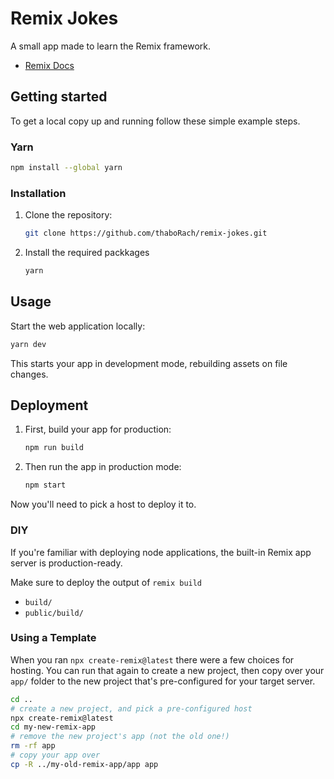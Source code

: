 # Remix Jokes

A small app made to learn the Remix framework.

- [Remix Docs](https://remix.run/docs)

## Getting started

To get a local copy up and running follow these simple example steps.

### Yarn

```sh
npm install --global yarn
```

### Installation

1. Clone the repository:

   ```sh
   git clone https://github.com/thaboRach/remix-jokes.git
   ```

2. Install the required packkages

   ```sh
   yarn
   ```

## Usage

Start the web application locally:

```sh
yarn dev
```

This starts your app in development mode, rebuilding assets on file changes.

## Deployment

1. First, build your app for production:

   ```sh
   npm run build
   ```

2. Then run the app in production mode:

   ```sh
   npm start
   ```

Now you'll need to pick a host to deploy it to.

### DIY

If you're familiar with deploying node applications, the built-in Remix app server is production-ready.

Make sure to deploy the output of `remix build`

- `build/`
- `public/build/`

### Using a Template

When you ran `npx create-remix@latest` there were a few choices for hosting. You can run that again to create a new project, then copy over your `app/` folder to the new project that's pre-configured for your target server.

```sh
cd ..
# create a new project, and pick a pre-configured host
npx create-remix@latest
cd my-new-remix-app
# remove the new project's app (not the old one!)
rm -rf app
# copy your app over
cp -R ../my-old-remix-app/app app
```
